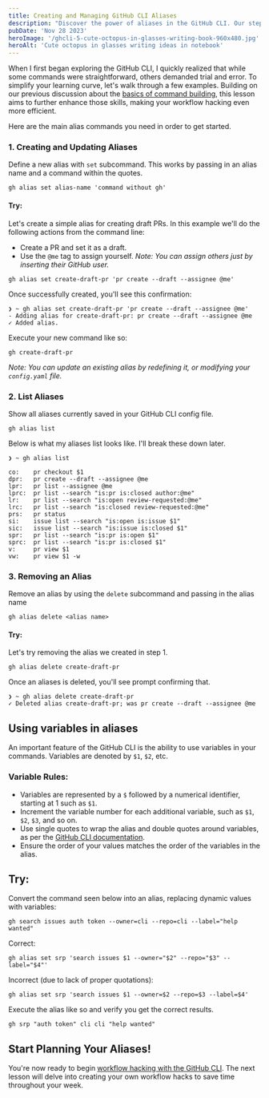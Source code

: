 ```yaml
---
title: Creating and Managing GitHub CLI Aliases
description: "Discover the power of aliases in the GitHub CLI. Our step-by-step tutorial shows you how to set up, modify, and use aliases to optimize your development process."
pubDate: 'Nov 28 2023'
heroImage: '/ghcli-5-cute-octopus-in-glasses-writing-book-960x480.jpg'
heroAlt: 'Cute octopus in glasses writing ideas in notebook'
---
```


When I first began exploring the GitHub CLI, I quickly realized that while some commands were straightforward, others demanded trial and error. To simplify your learning curve, let's walk through a few examples. Building on our previous discussion about the [basics of command building](/blog/ghcli-4-building-custom-github-cli-commands/), this lesson aims to further enhance those skills, making your workflow hacking even more efficient.

Here are the main alias commands you need in order to get started.

### 1. Creating and Updating Aliases
Define a new alias with `set` subcommand. This works by passing in an alias name and a command within the quotes.

```shell
gh alias set alias-name 'command without gh'
```

#### Try:
Let's create a simple alias for creating draft PRs. In this example we'll do the following actions from the command line:
- Create a PR and set it as a draft.
- Use the `@me` tag to assign yourself. *Note: You can assign others just by inserting their GitHub user.*

```shell
gh alias set create-draft-pr 'pr create --draft --assignee @me'
```

Once successfully created, you'll see this confirmation:

```shell
❯ ~ gh alias set create-draft-pr 'pr create --draft --assignee @me'
- Adding alias for create-draft-pr: pr create --draft --assignee @me
✓ Added alias.
```

Execute your new command like so:

```shell
gh create-draft-pr
```

_Note: You can update an existing alias by redefining it, or modifying your `config.yaml` file._

### 2. List Aliases
Show all aliases currently saved in your GitHub CLI config file.

```shell
gh alias list
```

Below is what my aliases list looks like. I'll break these down later.

```shell
❯ ~ gh alias list

co:    pr checkout $1
dpr:   pr create --draft --assignee @me
lpr:   pr list --assignee @me
lprc:  pr list --search "is:pr is:closed author:@me"
lr:    pr list --search "is:open review-requested:@me"
lrc:   pr list --search "is:closed review-requested:@me"
prs:   pr status
si:    issue list --search "is:open is:issue $1"
sic:   issue list --search "is:issue is:closed $1"
spr:   pr list --search "is:pr is:open $1"
sprc:  pr list --search "is:pr is:closed $1"
v:     pr view $1
vw:    pr view $1 -w
```

### 3. Removing an Alias
Remove an alias by using the `delete` subcommand and passing in the alias name

```shell
gh alias delete <alias name>
```
#### Try:
Let's try removing the alias we created in step 1.

```shell
gh alias delete create-draft-pr
```

Once an aliases is deleted, you'll see prompt confirming that.

```shell
❯ ~ gh alias delete create-draft-pr
✓ Deleted alias create-draft-pr; was pr create --draft --assignee @me
```

## Using variables in aliases
An important feature of the GitHub CLI is the ability to use variables in your commands. Variables are denoted by `$1`, `$2`, etc.

### Variable Rules:
- Variables are represented by a `$` followed by a numerical identifier, starting at 1 such as `$1`.
- Increment the variable number for each additional variable, such as `$1`, `$2`, `$3`, and so on.
- Use single quotes to wrap the alias and double quotes around variables, as per the [GitHub CLI documentation](https://cli.github.com/manual/gh_alias_set).
- Ensure the order of your values matches the order of the variables in the alias.

## Try:
Convert the command seen below into an alias, replacing dynamic values with variables:

```shell
gh search issues auth token --owner=cli --repo=cli --label="help wanted"
```

Correct:

```shell
gh alias set srp 'search issues $1 --owner="$2" --repo="$3" --label="$4"'
```

Incorrect (due to lack of proper quotations):

```shell
gh alias set srp 'search issues $1 --owner=$2 --repo=$3 --label=$4'
```

Execute the alias like so and verify you get the correct results.

```shell
gh srp "auth token" cli cli "help wanted"
```

## Start Planning Your Aliases!
You're now ready to begin [workflow hacking with the GitHub CLI](/blog/ghcli-6-building-custom-github-cli-workflows/). The next lesson will delve into creating your own workflow hacks to save time throughout your week.
